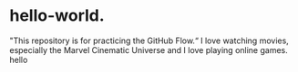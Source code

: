 # hello-world.
"This repository is for practicing the GitHub Flow.“
I love watching movies, especially the Marvel Cinematic Universe and I love playing online games.
hello